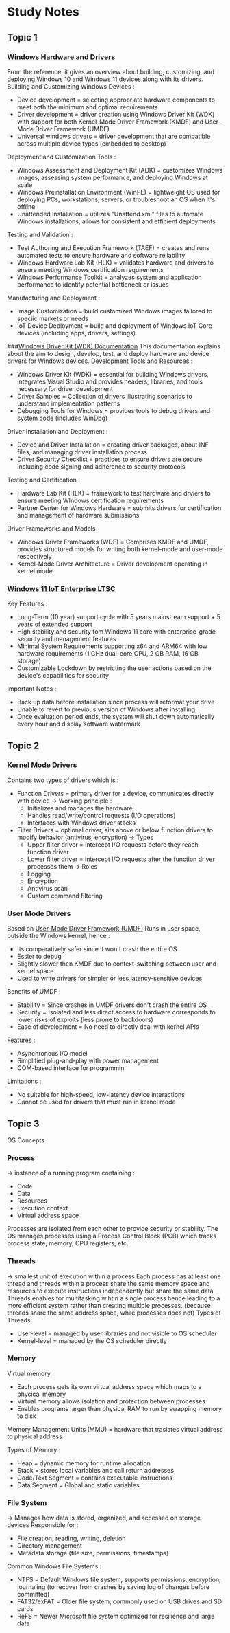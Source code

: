 # Study Notes

## Topic 1 

### [Windows Hardware and Drivers](https://learn.microsoft.com/en-us/windows-hardware/get-started/?view=windows-11)
From the reference, it gives an overview about building, customizing, and deploying Windows 10 and Windows 11 devices along with its drivers. 
Building and Customizing Windows Devices : 
- Device development = selecting appropriate hardware components to meet both the minimum and optimal requirements
- Driver development = driver creation using Windows Driver Kit (WDK) with support for both Kernel-Mode Driver Framework (KMDF) and User-Mode Driver Framework (UMDF)
- Universal windows drivers = driver development that are compatible across multiple device types (embedded to desktop)

Deployment and Customization Tools : 
- Windows Assessment and Deployment Kit (ADK) = customizes Windows images, assessing system performance, and deploying Windows at scale
- Windows Preinstallation Environment (WinPE) = lightweight OS used for deploying PCs, workstations, servers, or troubleshoot an OS when it's offline
- Unattended Installation = utilizes "Unattend.xml" files to automate Windows installations, allows for consistent and efficient deployments

Testing and Validation : 
- Test Authoring and Execution Framework (TAEF) = creates and runs automated tests to ensure hardware and software reliability
- Windows Hardware Lab Kit (HLK) = validates hardware and drivers to ensure meeting Windows certification requirements
- WIndows Performance Toolkit = analyzes system and application performance to identify potential bottleneck or issues

Manufacturing and Deployment : 
- Image Customization = build customized Windows images tailored to speciic markets or needs
- IoT Device Deployment = build and deployment of Windows IoT Core devices (including apps, drivers, settings)

###[Windows Driver Kit (WDK) Documentation](https://learn.microsoft.com/en-us/windows-hardware/drivers/)
This documentation explains about the aim to design, develop, test, and deploy hardware and device drivers for Windows devices.
Development Tools and Resources : 
- Windows Driver Kit (WDK) = essential for building Windows drivers, integrates Visual Studio and provides headers, libraries, and tools necessary for driver development
- Driver Samples = Collection of drivers illustrating scenarios to understand implementation patterns
- Debugging Tools for Windows = provides tools to debug drivers and system code (includes WinDbg)

Driver Installation and Deployment : 
- Device and Driver Installation = creating driver packages, about INF files, and managing driver installation process
- Driver Security Checklist = practices to ensure drivers are secure including code signing and adherence to security protocols

Testing and Certification : 
- Hardware Lab Kit (HLK) = framework to test hardware and drviers to ensure meeting WIndows certification requirements
- Partner Center for Windows Hardware = submits drivers for certification and management of hardware submissions

Driver Frameworks and Models
- Windows Driver Frameworks (WDF) = Comprises KMDF and UMDF, provides structured models for writing both kernel-mode and user-mode respectively
- Kernel-Mode Driver Architecture = Driver development operating in kernel mode



### [Windows 11 IoT Enterprise LTSC](https://www.microsoft.com/zh-tw/evalcenter/evaluate-windows-11-iot-enterprise-ltsc)
Key Features : 
- Long-Term (10 year) support cycle with 5 years mainstream support + 5 years of extended support
- High stability and security fom Windows 11 core with enterprise-grade security and management features
- Minimal System Requirements supporting x64 and ARM64 with low hardware requirements (1 GHz dual-core CPU, 2 GB RAM, 16 GB storage)
- Customizable Lockdown by restricting the user actions based on the device's capabilities for security

Important Notes : 
- Back up data before installation since process will reformat your drive
- Unable to revert to previous version of Windows after installing
- Once evaluation period ends, the system will shut down automatically every hour and display software watermark


## Topic 2
### Kernel Mode Drivers
Contains two types of drivers which is : 
- Function Drivers = primary driver for a device, communicates directly with device
-> Working principle : 
  - Initializes and manages the hardware
  - Handles read/write/control requests (I/O operations)
  - Interfaces with Windows driver stacks
- Filter Drivers = optional driver, sits above or below function drivers to modify behavior (antivirus, encryption)
-> Types
  - Upper filter driver = intercept I/O requests before they reach function driver
  - Lower filter driver = intercept I/O requests after the function driver processes them
->  Roles
  - Logging
  - Encryption
  - Antivirus scan
  - Custom command filtering



### User Mode Drivers
Based on [User-Mode Driver Framework (UMDF)](https://learn.microsoft.com/en-us/windows-hardware/drivers/wdf/overview-of-the-umdf) 
Runs in user space, outside the Windows kernel, hence :
- Its comparatively safer since it won't crash the entire OS
- Essier to debug
- Slightly slower then KMDF due to context-switching between user and kernel space
- Used to write drivers for simpler or less latency-sensitive devices

Benefits of UMDF : 
- Stability = Since crashes in UMDF drivers don't crash the entire OS
- Security = Isolated and less direct access to hardware corresponds to lower risks of exploits (less prone to backdoors)
- Ease of development = No need to directly deal with kernel APIs

Features : 
- Asynchronous I/O model
- Simplified plug-and-play with power management
- COM-based interface for programmin

Limitations : 
- No suitable for high-speed, low-latency device interactions
- Cannot be used for drivers that must run in kernel mode

## Topic 3
OS Concepts 
### Process
-> instance of a running program containing :
- Code
- Data
- Resources
- Execution context
- Virtual address space

Processes are isolated from each other to provide security or stability. The OS manages processes using a Process Control Block (PCB) which tracks process state, memory, CPU registers, etc.

### Threads
-> smallest unit of execution within a process
Each process has at least one thread and threads within a process share the same memory space and resources to execute instructions independently but share the same data
Threads enables for multitasking wihtin a single process hence leading to a more efficient system rather than creating multiple processes. (because threads share the same address space, while processes does not)
Types of Threads: 
- User-level = managed by user libraries and not visible to OS scheduler
- Kernel-level = managed by the OS scheduler directly

### Memory
Virtual memory : 
- Each process gets its own virtual address space which maps to a physical memory
- Virtual memory allows isolation and protection between processes
- Enables programs larger than physical RAM to run by swapping memory to disk

Memory Management Units (MMU) = hardware that traslates virtual address to physical address

Types of Memory : 
- Heap = dynamic memory for runtime allocation
- Stack = stores local variables and call return addresses
- Code/Text Segment = contains executable instructions
- Data Segment = Global and static variables

### File System
-> Manages how data is stored, organized, and accessed on storage devices 
Responsible for : 
- File creation, reading, writing, deletion
- Directory management
- Metadata storage (file size, permissions, timestamps)

Common Windows File Systems : 
- NTFS = Default Windows file system, supports permissions, encryption, journaling (to recover from crashes by saving log of changes before committed)
- FAT32/exFAT = Older file system, commonly used on USB drives and SD cards
- ReFS = Newer Microsoft file system optimized for resilience and large data
